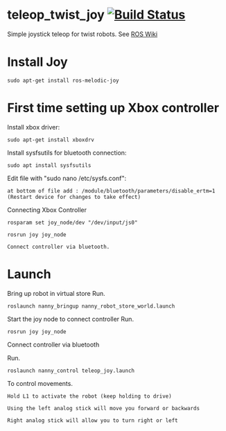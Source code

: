 teleop_twist_joy [![Build Status](https://travis-ci.org/ros-teleop/teleop_twist_joy.svg?branch=indigo-devel)](https://travis-ci.org/ros-teleop/teleop_twist_joy)
================

Simple joystick teleop for twist robots. See [ROS Wiki](http://wiki.ros.org/teleop_twist_joy)
# Install Joy
```
sudo apt-get install ros-melodic-joy
```
# First time setting up Xbox controller
Install xbox driver: 
```
sudo apt-get install xboxdrv
```

Install sysfsutils for bluetooth connection:
```
sudo apt install sysfsutils
```

Edit file with "sudo nano /etc/sysfs.conf":
```
at bottom of file add : /module/bluetooth/parameters/disable_ertm=1 (Restart device for changes to take effect)
```
Connecting Xbox Controller
```
rosparam set joy_node/dev "/dev/input/js0"

rosrun joy joy_node

Connect controller via bluetooth.
```
# Launch

Bring up robot in virtual store
Run.
```
roslaunch nanny_bringup nanny_robot_store_world.launch
```
Start the joy node to connect controller 
Run.
```
rosrun joy joy_node
```
Connect controller via bluetooth

Run.
```
roslaunch nanny_control teleop_joy.launch
```

To control movements.
```
Hold L1 to activate the robot (keep holding to drive)

Using the left analog stick will move you forward or backwards 

Right analog stick will allow you to turn right or left 
```




